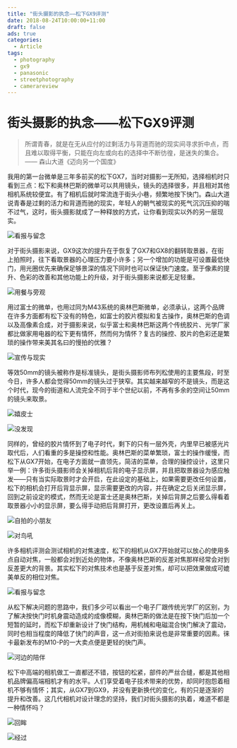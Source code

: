 ```yaml
---
title: "街头摄影的执念——松下GX9评测"
date: 2018-08-24T10:00:00+11:00
draft: false
ads: true
categories:
  - Article
tags:
  - photography
  - gx9
  - panasonic
  - streetphotography
  - camerareview
---
```


# 街头摄影的执念——松下GX9评测

> 所谓青春，就是在无从应付的过剩活力与背道而驰的现实间寻求折中点，而且难以取得平衡，只能在向左或向右的选择中不断彷徨，是迷失的集合。—— 森山大道《迈向另一个国度》

我用的第一台微单是三年多前买的松下GX7，当时对摄影一无所知，选择相机时只看到三点：松下和奥林巴斯的微单可以共用镜头，镜头的选择很多，并且相对其他相机系统较便宜。有了相机后就时常流连于街头小巷，频繁地按下快门。森山大道说青春是过剩的活力和背道而驰的现实，年轻人的朝气被现实的死气沉沉压抑的喘不过气，这时，街头摄影就成了一种释放的方式，让你看到现实以外的另一层现实。

![看报与留念][gx9-1]

对于街头摄影来说，GX9这次的提升在于恢复了GX7和GX8的翻转取景器，在街上拍照时，往下看取景器的心理压力要小许多；另一个增加的功能是可设置最低快门，用光圈优先来确保足够景深的情况下同时也可以保证快门速度。至于像素的提升、色彩的改善和其他功能上的升级，对于街头摄影来说都无足轻重。

![用餐与旁观][gx9-2]

用过富士的微单，也用过同为M43系统的奥林巴斯微单，必须承认，这两个品牌在许多方面都有松下没有的特色，如富士的胶片模拟和复古操作，奥林巴斯的色调以及高像素合成，对于摄影来说，似乎富士和奥林巴斯这两个传统胶片、光学厂家都比做家用电器的松下更有情怀，然而何为情怀？复古的操控、胶片的色彩还是繁琐的操作带来美其名曰的慢拍的优雅？

![宣传与现实][gx9-3]

等效50mm的镜头被称作是标准镜头，是街头摄影师布列松使用的主要焦段，时至今日，许多人都会觉得50mm的镜头过于狭窄。其实越来越窄的不是镜头，而是这个时代，现今的街道和人流完全不同于半个世纪以前，不再有多余的空间让50mm的镜头来取景。

![嬉皮士][gx9-4]

![没发现][gx9-4a]

同样的，曾经的胶片情怀到了电子时代，剩下的只有一层外壳，内里早已被感光片取代后，人们看重的多是操控和性能。奥林巴斯的菜单繁琐，富士的操作缓慢，而松下从GX7开始，在电子方面就一直领先，简洁的菜单，合理的操控设计，这里只举一例：许多街头摄影师会关掉相机后背的电子显示屏，并且把取景器设为感应触发——只有当实际取景时才会开启，在此设定的基础上，如果需要更改任何设置，松下的相机会打开后背显示屏，显示需要更改的内容，并在确定之后关闭显示屏，回到之前设定的模式，然而无论是富士还是奥林巴斯，关掉后背屏之后要么得看着取景器小小的显示屏，要么得手动把后背屏打开，更改设置后再关上。

![自拍的小朋友][gx9-5]

![对鸟吼][gx9-10]

许多相机评测会测试相机的对焦速度，松下的相机从GX7开始就可以放心的使用多点自动对焦，一般都会对到近处的物体，不像奥林巴斯的反差对焦那样经常会对到反差更大的背景。其实松下的对焦技术也是基于反差对焦，却可以把效果做成可媲美单反的相位对焦。

![看报与留念][gx9-6]

从松下解决问题的思路中，我们多少可以看出一个电子厂跟传统光学厂的区别，为了解决按快门时机身震动造成的成像模糊，奥林巴斯的做法是在按下快门后加一个短暂的延时，而松下却重新设计了快门结构，用机械和电磁混合快门解决了震动，同时也相当程度的降低了快门的声音，这一点对街拍来说也是非常重要的因素。徕卡最新发布的M10-P的一大卖点便是更轻的快门声。

![河边的陪伴][gx9-7]

松下中高端的相机做工一直都还不错，按钮的松紧，部件的严丝合缝，都是其他相机品牌偏高端相机才有的水平。人们享受着电子技术带来的优势，却同时抱怨着相机不够有情怀；其实，从GX7到GX9，并没有更新换代的变化，有的只是逐渐的提升和改善。这几代相机对设计理念的坚持，我们对街头摄影的执着，难道不都是一种情怀吗？

![回眸][gx9-8]

![经过][gx9-9]

[gx9-1]: /photos/2018/GX9_review/gx9_001_bor.jpg "GX9 Photo"
[gx9-2]: /photos/2018/GX9_review/gx9_002_bor.jpg "GX9 Photo"
[gx9-3]: /photos/2018/GX9_review/gx9_003_bor.jpg "GX9 Photo"
[gx9-4]: /photos/2018/GX9_review/gx9_004_bor.jpg "GX9 Photo"
[gx9-4a]: /photos/2018/GX9_review/gx9_004_1_bor.jpg "GX9 Photo"
[gx9-5]: /photos/2018/GX9_review/gx9_005_bor.jpg "GX9 Photo"
[gx9-6]: /photos/2018/GX9_review/gx9_006_bor.jpg "GX9 Photo"
[gx9-7]: /photos/2018/GX9_review/gx9_007_bor.jpg "GX9 Photo"
[gx9-8]: /photos/2018/GX9_review/gx9_008_bor.jpg "GX9 Photo"
[gx9-9]: /photos/2018/GX9_review/gx9_009_bor.jpg "GX9 Photo"
[gx9-10]: /photos/2018/GX9_review/gx9_010_bor.jpg "GX9 Photo"
